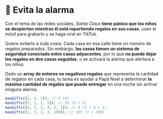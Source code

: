 # 🚨 Evita la alarma

Con el tema de las redes sociales, _Santa Claus_ **tiene pánico que los niños se despierten mientras él está repartiendo regalos en sus casas**, usen el móvil para grabarlo y se haga viral en TikTok.

Quiere evitarlo a toda costa. Cada casa en esa calle tiene un número de regalos preparados. Sin embargo, **las casas tienen un sistema de seguridad conectado entre casas adyacentes**, por lo que **no puede dejar los regalos en dos casas seguidas**, o se activará la alarma que alertará a los niños.

Dado un **array de enteros no negativos regalos** que representa la cantidad de regalos en cada casa, tu tarea es ayudar a Papá Noel a determinar **la máxima cantidad de regalos que puede entregar** en una noche sin activar ninguna alarma.

```javascript
maxGifts([2, 4, 2]); // 4 (4)
maxGifts([5, 1, 1, 5]); // 10 (5 + 5)
maxGifts([4, 1, 1, 4, 2, 1]); // 9 (4 + 4 + 1)
maxGifts([1, 3, 1, 3, 100]); // 103 (3 + 100)
```
